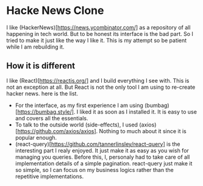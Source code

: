 # Hacke News Clone

I like (HackerNews)[https://news.ycombinator.com/] as a repository of all happening in tech world. But to be honest its interface is the bad part. So I tried to make it just like the way I like it. This is my attempt so be patient while I am rebuilding it.

## How it is different
I like (React)[https://reactjs.org/] and I build everything I see with. This is not an exception at all. But React is not the only tool I am using to re-create hacker news. here is the list.

* For the interface, as my first experience I am using (bumbag)[https://bumbag.style/]. I liked it as soon as I installed it. It is easy to use and covers all the essentials.
* To talk to the outside world (side-effects), I used (axios)[https://github.com/axios/axios]. Nothing to much about it since it is popular enough.
* (react-query)[https://github.com/tannerlinsley/react-query] is the interesting part I realy enjoyed. It just make it as easy as you wish for managing you queries. Before this, I, personaly had to take care of all implementation details of a simple pagination. react-query just make it so simple, so I can focus on my business logics rather than the repetitive implementations.
